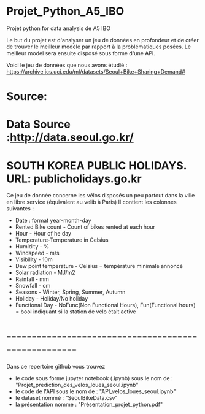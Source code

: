 # Projet_Python_A5_IBO
Projet python for data analysis de A5 IBO

Le but du projet est d'analyser un jeu de données en profondeur et de créer de trouver le meilleur modèle par rapport à la problématiques posées. Le meilleur model sera ensuite disposé sous forme d'une API.


Voici le jeu de données que nous avons étudié : https://archive.ics.uci.edu/ml/datasets/Seoul+Bike+Sharing+Demand#
# Source:
# Data Source :http://data.seoul.go.kr/
# SOUTH KOREA PUBLIC HOLIDAYS. URL: publicholidays.go.kr

Ce jeu de donnée concerne les vélos disposés un peu partout dans la ville en libre service (équivalent au velib à Paris)
Il contient les colonnes suivantes :

- Date : format year-month-day 
- Rented Bike count - Count of bikes rented at each hour
- Hour - Hour of he day
- Temperature-Temperature in Celsius
- Humidity - %
- Windspeed - m/s
- Visibility - 10m
- Dew point temperature - Celsius = température minimale annoncé
- Solar radiation - MJ/m2
- Rainfall - mm
- Snowfall - cm
- Seasons - Winter, Spring, Summer, Autumn
- Holiday - Holiday/No holiday
- Functional Day - NoFunc(Non Functional Hours), Fun(Functional hours) = bool indiquant si la station de vélo était active

# ----------------------------------------------------

Dans ce repertoire github vous trouvez 
- le code sous forme jupyter notebook (.ipynb) sous le nom de : "Projet_prediction_des_velos_loues_seoul.ipynb"
- le code de l'API sous le nom de : "API_velos_loues_seoul.ipynb"
- le dataset nommé : "SeoulBikeData.csv"
- la présentation nomme : "Présentation_projet_python.pdf"


